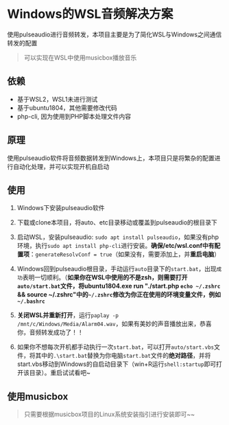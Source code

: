 # Windows的WSL音频解决方案

使用pulseaudio进行音频转发，本项目主要是为了简化WSL与Windows之间通信转发的配置

> 可以实现在WSL中使用musicbox播放音乐

## 依赖

* 基于WSL2，WSL1未进行测试
* 基于ubuntu1804，其他需要修改代码
* php-cli, 因为使用到PHP脚本处理文件内容

## 原理

使用pulseaudio软件将音频数据转发到Windows上，本项目只是将繁杂的配置进行自动化处理，并可以实现开机自启动

## 使用

1. Windows下安装pulseaudio软件

2. 下载或clone本项目，将auto、etc目录移动或覆盖到pulseaudio的根目录下

3. 启动WSL，安装pulseaudio: `sudo apt install pulseaudio`，如果没有php环境，执行`sudo apt install php-cli`进行安装。**确保/etc/wsl.conf中有配置项**：`generateResolvConf = true`（如果没有，需要添加上，并**重启电脑**）

4. Windows回到pulseaudio根目录，手动运行`auto`目录下的`start.bat`，出现`成功`表明一切顺利。（**如果你在WSL中使用的不是zsh，则需要打开`auto/start.bat`文件，将ubuntu1804.exe run "./start.php `echo ~/.zshrc` && source ~/.zshrc"中的`~/.zshrc`修改为你正在使用的环境变量文件，例如`~/.bashrc`**

5. **关闭WSL并重新打开**，运行`paplay -p /mnt/c/Windows/Media/Alarm04.wav`，如果有美妙的声音播放出来，恭喜你，音频转发成功了！！

6. 如果你不想每次开机都手动执行一次`start.bat`，可以打开`auto/start.vbs`文件，将其中的`.\start.bat`替换为你电脑`start.bat`文件的**绝对路径**，并将start.vbs移动到Windows的自启动目录下（win+R运行`shell:startup`即可打开该目录）。重启试试看吧~


## 使用musicbox

> 只需要根据musicbox项目的Linux系统安装指引进行安装即可~~

